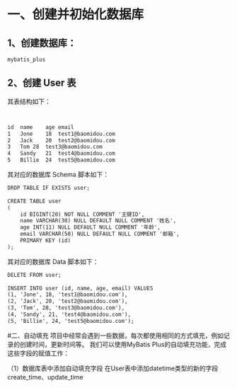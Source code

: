 # 一、创建并初始化数据库
## 1、创建数据库：
`mybatis_plus`

## 2、创建 User 表
其表结构如下：
```xml


id	name	age	email
1	Jone	18	test1@baomidou.com
2	Jack	20	test2@baomidou.com
3	Tom	28	test3@baomidou.com
4	Sandy	21	test4@baomidou.com
5	Billie	24	test5@baomidou.com
```

其对应的数据库 Schema 脚本如下：
```xml
DROP TABLE IF EXISTS user;
​
CREATE TABLE user
(
    id BIGINT(20) NOT NULL COMMENT '主键ID',
    name VARCHAR(30) NULL DEFAULT NULL COMMENT '姓名',
    age INT(11) NULL DEFAULT NULL COMMENT '年龄',
    email VARCHAR(50) NULL DEFAULT NULL COMMENT '邮箱',
    PRIMARY KEY (id)
);
```
其对应的数据库 Data 脚本如下：
```xml
DELETE FROM user;
​
INSERT INTO user (id, name, age, email) VALUES
(1, 'Jone', 18, 'test1@baomidou.com'),
(2, 'Jack', 20, 'test2@baomidou.com'),
(3, 'Tom', 28, 'test3@baomidou.com'),
(4, 'Sandy', 21, 'test4@baomidou.com'),
(5, 'Billie', 24, 'test5@baomidou.com');
```


#二、自动填充
项目中经常会遇到一些数据，每次都使用相同的方式填充，例如记录的创建时间，更新时间等。
我们可以使用MyBatis Plus的自动填充功能，完成这些字段的赋值工作：

（1）数据库表中添加自动填充字段
在User表中添加datetime类型的新的字段 create_time、update_time